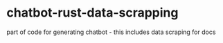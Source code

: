 # chatbot-rust-data-scrapping
part of code for generating chatbot - this includes data scraping for docs
